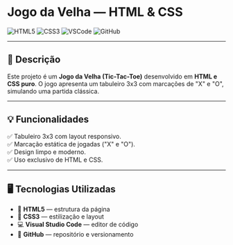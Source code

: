 # Jogo da Velha — HTML & CSS  

![HTML5](https://img.shields.io/badge/HTML5-E34F26?style=for-the-badge&logo=html5&logoColor=white)
![CSS3](https://img.shields.io/badge/CSS3-1572B6?style=for-the-badge&logo=css3&logoColor=white)
![VSCode](https://img.shields.io/badge/Feito%20no-VS%20Code-0078D7?style=for-the-badge&logo=visualstudiocode&logoColor=white)
![GitHub](https://img.shields.io/badge/Repositório-GitHub-181717?style=for-the-badge&logo=github)

---

## 📘 Descrição  
Este projeto é um **Jogo da Velha (Tic-Tac-Toe)** desenvolvido em **HTML e CSS puro**.
O jogo apresenta um tabuleiro 3x3 com marcações de "X" e "O", simulando uma partida clássica.  

---

## 💡 Funcionalidades  
✅ Tabuleiro 3x3 com layout responsivo.  
✅ Marcação estática de jogadas ("X" e "O").  
✅ Design limpo e moderno.  
✅ Uso exclusivo de HTML e CSS.  

---

## 🖥️ Tecnologias Utilizadas  
- 🧱 **HTML5** — estrutura da página  
- 🎨 **CSS3** — estilização e layout  
- 💻 **Visual Studio Code** — editor de código  
- 🐙 **GitHub** — repositório e versionamento  
